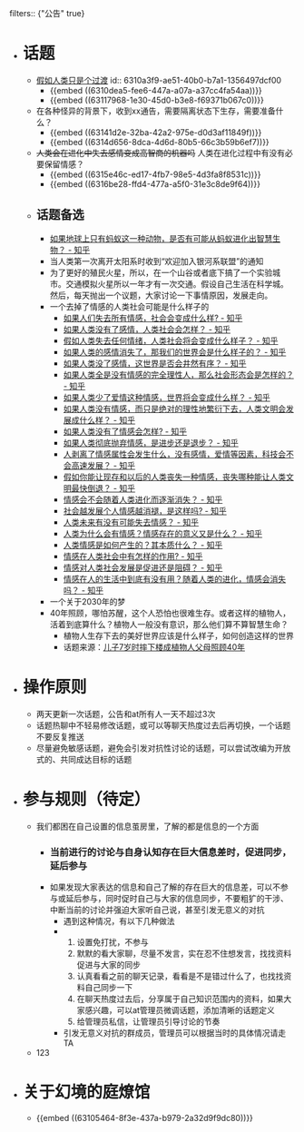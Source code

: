 filters:: {"公告" true}

- # 话题
	- [假如人类只是个过渡](https://blog.sciencenet.cn/home.php?mod=space&uid=3408518&do=blog&id=1322974)
	  id:: 6310a3f9-ae51-40b0-b7a1-1356497dcf00
		- {{embed ((6310dea5-fee6-447a-a07a-a37cc4fa54aa))}}
		- {{embed ((63117968-1e30-45d0-b3e8-f69371b067c0))}}
	- 在各种怪异的背景下，收到xx通告，需要隔离状态下生存，需要准备什么？
		- {{embed ((63141d2e-32ba-42a2-975e-d0d3af11849f))}}
		- {{embed ((6314d656-8dca-4d6d-80b5-66c3b59b6ef7))}}
	- ~~人类会在进化中失去感情变成高智商的机器吗~~ 人类在进化过程中有没有必要保留情感？
		- {{embed ((6315e46c-ed17-4fb7-98e5-4d3fa8f8531c))}}
		- {{embed ((6316be28-ffd4-477a-a5f0-31e3c8de9f64))}}
	- ## 话题备选
		- [如果地球上只有蚂蚁这一种动物，是否有可能从蚂蚁进化出智慧生物？ - 知乎](https://www.zhihu.com/question/551632432)
		- 当人类第一次离开太阳系时收到“欢迎加入银河系联盟”的通知
		- 为了更好的殖民火星，所以，在一个山谷或者底下搞了一个实验城市。交通模拟火星所以一年才有一次交通。假设自己生活在科学城。然后，每天抛出一个议题，大家讨论一下事情原因，发展走向。
		- 一个去掉了情感的人类社会可能是什么样子的
			- [如果人们失去所有情感，社会会变成什么样? - 知乎](https://www.zhihu.com/question/273915091)
			- [如果人类没有了感情，人类社会会怎样？ - 知乎](https://www.zhihu.com/question/39421079)
			- [假如人类失去任何情绪，人类社会将会变成什么样子？ - 知乎](https://www.zhihu.com/question/517518670)
			- [如果人类的感情消失了，那我们的世界会是什么样子的？ - 知乎](https://www.zhihu.com/question/316325267)
			- [如果人类没了感情，这世界是否会井然有序？ - 知乎](https://www.zhihu.com/question/490633385/answer/2158174419)
			- [如果人类全是没有情感的完全理性人，那么社会形态会是怎样的？ - 知乎](https://www.zhihu.com/question/459931181)
			- [如果人类少了爱情这种情感，世界将会变成什么样？ - 知乎](https://www.zhihu.com/question/442863045)
			- [如果人类没有情感，而只是绝对的理性地繁衍下去，人类文明会发展成什么样？ - 知乎](https://www.zhihu.com/question/394447099)
			- [如果人类没有了情感会怎样? - 知乎](https://www.zhihu.com/question/343888296)
			- [如果人类彻底抛弃情感，是进步还是退步？ - 知乎](https://www.zhihu.com/question/31651175)
			- [人剥离了情感属性会发生什么，没有感情，爱情等因素，科技会不会高速发展？ - 知乎](https://www.zhihu.com/question/37699786)
			- [假如你能让现存和以后的人类丧失一种情感，丧失哪种能让人类文明最快倒退？ - 知乎](https://www.zhihu.com/question/322731061)
			- [情感会不会随着人类进化而逐渐消失？ - 知乎](https://www.zhihu.com/question/27997378)
			- [社会越发展个人情感越消褪，是这样吗? - 知乎](https://www.zhihu.com/question/507310290)
			- [人类未来有没有可能失去情感？ - 知乎](https://www.zhihu.com/question/325312933)
			- [人类为什么会有情感？情感存在的意义又是什么？ - 知乎](https://www.zhihu.com/question/274687168)
			- [人类情感是如何产生的？其本质什么？ - 知乎](https://www.zhihu.com/question/310769236)
			- [情感在人类社会中有怎样的作用? - 知乎](https://www.zhihu.com/question/342167836)
			- [情感对人类社会发展是促进还是阻碍？ - 知乎](https://www.zhihu.com/question/385430152)
			- [情感在人的生活中到底有没有用？随着人类的进化，情感会消失吗？ - 知乎](https://www.zhihu.com/question/29556220)
		- 一个关于2030年的梦
		- 40年照顾，哪怕苏醒，这个人恐怕也很难生存。或者这样的植物人，活着到底算什么？植物人一般没有意识，那么他们算不算智慧生命？
			- 植物人生存下去的美好世界应该是什么样子，如何创造这样的世界
			- 话题来源：[儿子7岁时摔下楼成植物人父母照顾40年](https://m.weibo.cn/status/4810672737879466?sourceType=weixin&from=10C3495010&wm=9012_2005&featurecode=newtitle)
- # 操作原则
	- 两天更新一次话题，公告和at所有人一天不超过3次
	- 话题热聊中不轻易修改话题，或可以等聊天热度过去后再切换，一个话题不要反复推送
	- 尽量避免敏感话题，避免会引发对抗性讨论的话题，可以尝试改编为开放式的、共同成达目标的话题
- # 参与规则（待定）
	- 我们都困在自己设置的信息茧房里，了解的都是信息的一个方面
		- ### 当前进行的讨论与自身认知存在巨大信息差时，促进同步，延后参与
		- 如果发现大家表达的信息和自己了解的存在巨大的信息差，可以不参与或延后参与，同时促时自己与大家的信息同步，不要粗犷的干涉、中断当前的讨论并强迫大家听自己说，甚至引发无意义的对抗
			- 遇到这种情况，有以下几种做法
			- 1. 设置免打扰，不参与
			  2. 默默的看大家聊，尽量不发言，实在忍不住想发言，找找资料促进与大家的同步
			  3. 认真看看之前的聊天记录，看看是不是错过什么了，也找找资料自己同步一下
			  4. 在聊天热度过去后，分享属于自己知识范围内的资料，如果大家感兴趣，可以at管理员微调话题，添加清晰的话题定义
			  5. 给管理员私信，让管理员引导讨论的节奏
			- 引发无意义对抗的群成员，管理员可以根据当时的具体情况请走TA
	- 123
- # 关于幻境的庭燎馆
	- {{embed ((63105464-8f3e-437a-b979-2a32d9f9dc80))}}
